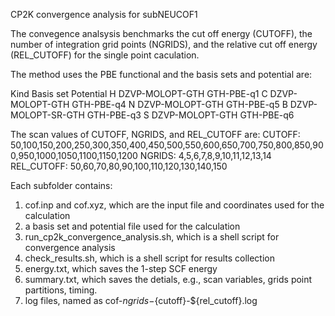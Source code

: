 CP2K convergence analysis for subNEUCOF1

The convegence analsysis benchmarks the cut off energy (CUTOFF),
the number of integration grid points (NGRIDS), and the relative 
cut off energy (REL_CUTOFF) for the single point caculation.

The method uses the PBE functional and the basis sets and potential are:

Kind    Basis set        Potential
 H   DZVP-MOLOPT-GTH    GTH-PBE-q1
 C   DZVP-MOLOPT-GTH    GTH-PBE-q4
 N   DZVP-MOLOPT-GTH    GTH-PBE-q5
 B   DZVP-MOLOPT-SR-GTH GTH-PBE-q3
 S   DZVP-MOLOPT-GTH    GTH-PBE-q6

The scan values of CUTOFF, NGRIDS, and REL_CUTOFF are:
CUTOFF:      50,100,150,200,250,300,350,400,450,500,550,600,650,700,750,800,850,900,950,1000,1050,1100,1150,1200
NGRIDS:      4,5,6,7,8,9,10,11,12,13,14
REL_CUTOFF:  50,60,70,80,90,100,110,120,130,140,150

Each subfolder contains:
1. cof.inp and cof.xyz, which are the input file and coordinates used for the calculation
2. a basis set and potential file used for the calculation
3. run_cp2k_convergence_analysis.sh, which is a shell script for convergence analysis
4. check_results.sh, which is a shell script for results collection
5. energy.txt, which saves the 1-step SCF energy
6. summary.txt, which saves the detials, e.g., scan variables, grids point partitions, timing.
7. log files, named as cof-${ngrids}-${cutoff}-${rel_cutoff}.log
